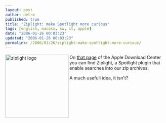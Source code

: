 ```yaml
---
layout: post
author: detro
published: true
title: "Ziplight: make Spotlight more curious"
tags: [english, macosx, sw, it, apple]
date: "2006-01-26 00:03:23"
updated: "2006-01-26 00:03:23"
permalink: /2006/01/26/ziplight-make-spotlight-more-curious/
---
```


<img align="left" width="200" src="http://images.apple.com/downloads/macosx/spotlight/images/ziplight_200508081739.jpg" alt="ziplight logo" />
On <a href="http://www.apple.com/downloads/macosx/spotlight/ziplight.html">that page</a> of the Apple Download Center you can find Ziplight, a Spotlight plugin that enable searches into our zip archives.

A much usefull idea, it isn't?
